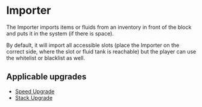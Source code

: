 # Importer

The Importer imports items or fluids from an inventory in front of the block and puts it in the system (if there is space).

By default, it will import all accessible slots (place the Importer on the correct side, where the slot or fluid tank is reachable) but the player can use the whitelist or blacklist as well.

## Applicable upgrades
- [Speed Upgrade](https://github.com/raoulvdberge/refinedstorage/wiki/Speed-Upgrade)
- [Stack Upgrade](https://github.com/raoulvdberge/refinedstorage/wiki/Stack-Upgrade)